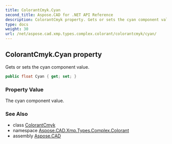 ```yaml
---
title: ColorantCmyk.Cyan
second_title: Aspose.CAD for .NET API Reference
description: ColorantCmyk property. Gets or sets the cyan component value
type: docs
weight: 30
url: /net/aspose.cad.xmp.types.complex.colorant/colorantcmyk/cyan/
---
```

## ColorantCmyk.Cyan property

Gets or sets the cyan component value.

```csharp
public float Cyan { get; set; }
```

### Property Value

The cyan component value.

### See Also

* class [ColorantCmyk](../)
* namespace [Aspose.CAD.Xmp.Types.Complex.Colorant](../../colorantcmyk/)
* assembly [Aspose.CAD](../../../)


